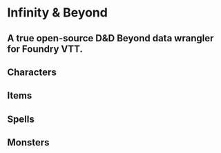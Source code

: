 # Infinity & Beyond

A true open-source D&D Beyond data wrangler for Foundry VTT.
---

## Characters

## Items

## Spells

## Monsters
